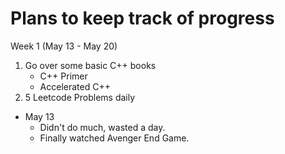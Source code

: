 # Plans to keep track of progress

Week 1 (May 13 - May 20)
1. Go over some basic C++ books
	* C++ Primer
	* Accelerated C++ 
2. 5 Leetcode Problems daily

* May 13
	* Didn't do much, wasted a day.
	* Finally watched Avenger End Game.